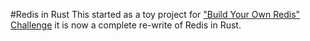 #Redis in Rust
This started as a toy project for ["Build Your Own Redis" Challenge](https://codecrafters.io/challenges/redis) it is now a complete re-write of Redis in Rust.


